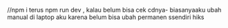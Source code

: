 //npm i terus npm run dev , kalau belum bisa cek cdnya- biasanyaaku ubah manual di laptop aku karena belum bisa ubah permanen ssendiri hiks